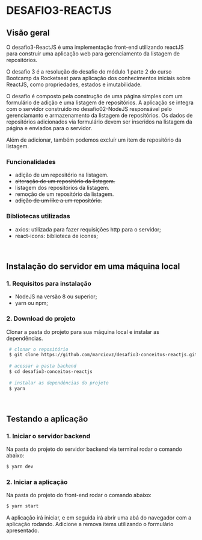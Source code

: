# DESAFIO3-REACTJS
  

## Visão geral
O desafio3-ReactJS é uma implementação front-end utilizando reactJS para construir uma aplicação web para gerenciamento da listagem de repositórios.

O desafio 3 é a resolução do desafio do módulo 1 parte 2 do curso Bootcamp da Rocketseat para aplicação dos conhecimentos iniciais sobre ReactJS, como propriedades, estados e imutabilidade.

O desafio é composto pela construção de uma página simples com um formulário de adição e uma listagem de repositórios. A aplicação se integra com o servidor construido no desafio02-NodeJS responsável pelo gerenciamanto e armazenamento da listagem de repositórios. Os dados de repositórios adicionados via formulário devem ser inseridos na listagem da página e enviados para o servidor.

Além de adicionar, também podemos excluír um item de repositório da listagem.

### Funcionalidades
- adição de um  repositório na listagem.
- ~~alteração de um  repositório da listagem.~~
- listagem dos repositórios da listagem.
- remoção de um repositório da listagem.
- ~~adição de um like a um repositório.~~


### Bibliotecas utilizadas
- axios: utilizada para fazer requisições http para o servidor;
- react-icons: biblioteca de icones;
<br />

## Instalação do servidor em uma máquina local
	
### 1. Requisitos para instalação
- NodeJS na versão 8 ou superior;
- yarn ou npm;

### 2. Download do projeto

Clonar a pasta do projeto para sua máquina local e instalar as dependências.
```bash
 # clonar o repositório
 $ git clone https://github.com/marciovz/desafio3-conceitos-reactjs.git
 
 # acessar a pasta backend
 $ cd desafio3-conceitos-reactjs
 
 # instalar as dependências do projeto
 $ yarn
```

<br />

## Testando a aplicação

### 1. Iniciar o servidor backend

Na pasta do projeto do servidor backend via terminal rodar o comando abaixo:
```bash
$ yarn dev
```

### 2. Iniciar a aplicação
Na pasta do projeto do front-end rodar o comando abaixo:
```bash
$ yarn start
```
A aplicação irá iniciar, e em seguida irá abrir uma abá do navegador com a aplicação rodando.
Adicione a remova items utilizando o formulário apresentado.
